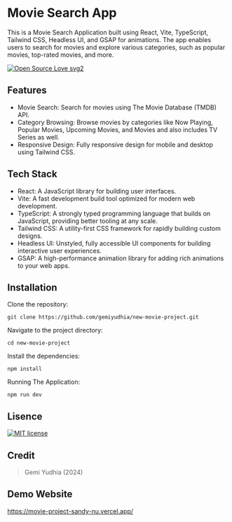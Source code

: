 # Movie Search App
This is a Movie Search Application built using React, Vite, TypeScript, Tailwind CSS, Headless UI, and GSAP for animations. The app enables users to search for movies and explore various categories, such as popular movies, top-rated movies, and more.

[![Open Source Love svg2](https://badges.frapsoft.com/os/v2/open-source.svg?v=103)](https://github.com/ellerbrock/open-source-badges/)

## Features

- Movie Search: Search for movies using The Movie Database (TMDB) API.
- Category Browsing: Browse movies by categories like Now Playing, Popular Movies, Upcoming Movies, and Movies and also includes TV Series as well.
- Responsive Design: Fully responsive design for mobile and desktop using Tailwind CSS.

## Tech Stack

- React: A JavaScript library for building user interfaces.
- Vite: A fast development build tool optimized for modern web development.
- TypeScript: A strongly typed programming language that builds on JavaScript, providing better tooling at any scale.
- Tailwind CSS: A utility-first CSS framework for rapidly building custom designs.
- Headless UI: Unstyled, fully accessible UI components for building interactive user experiences.
- GSAP: A high-performance animation library for adding rich animations to your web apps.

## Installation
Clone the repository:
```
git clone https://github.com/gemiyudhia/new-movie-project.git
```
Navigate to the project directory:
```
cd new-movie-project
```
Install the dependencies:
```
npm install
```
Running The Application:
```
npm run dev
```

## Lisence
[![MIT license](https://img.shields.io/badge/License-MIT-blue.svg)](https://lbesson.mit-license.org/)

## Credit
> Gemi Yudhia (2024)

## Demo Website
https://movie-project-sandy-nu.vercel.app/
